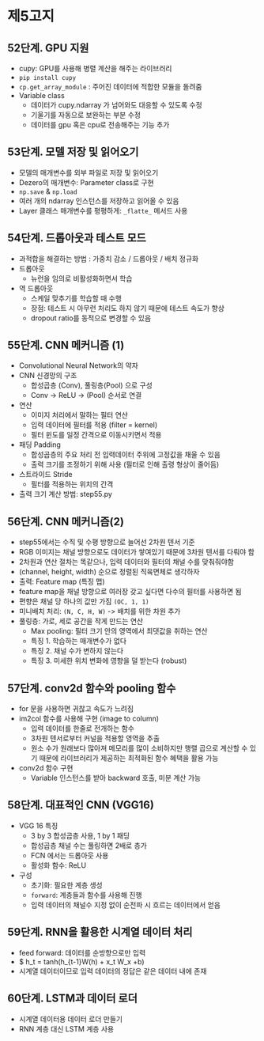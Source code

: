 # 제5고지

## 52단계. GPU 지원
- cupy: GPU를 사용해 병렬 계산을 해주는 라이브러리
- `pip install cupy` 
- `cp.get_array_module` : 주어진 데이터에 적합한 모듈을 돌려줌
- Variable class
    - 데이터가 cupy.ndarray 가 넘어와도 대응할 수 있도록 수정
    - 기울기를 자동으로 보완하는 부분 수정
    - 데이터를 gpu 혹은 cpu로 전송해주는 기능 추가

## 53단계. 모델 저장 및 읽어오기
- 모델의 매개변수를 외부 파일로 저장 및 읽어오기
- Dezero의 매개변수: Parameter class로 구현
- `np.save` & `np.load`
- 여러 개의 ndarray 인스턴스를 저장하고 읽어올 수 있음
- Layer 클래스 매개변수를 평평하게: `_flatte_` 메서드 사용

## 54단계. 드롭아웃과 테스트 모드
- 과적합을 해결하는 방법 : 가중치 감소 / 드롭아웃 / 배치 정규화
- 드롭아웃
    - 뉴런을 임의로 비활성화하면서 학습
- 역 드롭아웃
    - 스케일 맞추기를 학습할 때 수행
    - 장점: 테스트 시 아무런 처리도 하지 않기 때문에 테스트 속도가 향상
    - dropout ratio를 동적으로 변경할 수 있음

## 55단계. CNN 메커니즘 (1)
- Convolutional Neural Network의 약자
- CNN 신경망의 구조
    - 합성곱층 (Conv), 풀링층(Pool) 으로 구성
    - Conv -> ReLU -> (Pool) 순서로 연결
- 연산
    - 이미지 처리에서 말하는 필터 연산
    - 입력 데이터에 필터를 적용 (filter = kernel)
    - 필터 윈도를 일정 간격으로 이동시키면서 적용
- 패딩 Padding
    - 합성곱층의 주요 처리 전 입력데이터 주위에 고정값을 채울 수 있음
    - 출력 크기를 조정하기 위해 사용 (필터로 인해 출령 형상이 줄어듬)
- 스트라이드 Stride
    - 필터를 적용하는 위치의 간격
- 출력 크기 계산 방법: step55.py

## 56단계. CNN 메커니즘(2)
- step55에서는 수직 및 수평 방향으로 늘어선 2차원 텐서 기준
- RGB 이미지는 채널 방향으로도 데이터가 쌓여있기 때문에 3차원 텐서를 다뤄야 함
- 2차원과 연산 절차는 똑같으나, 입력 데이터와 필터의 채널 수를 맞춰줘야함
- (channel, height, width) 순으로 정렬된 직육면체로 생각하자
- 출력: Feature map (특징 맵)
- feature map을 채널 방향으로 여러장 갖고 싶다면 다수의 필터를 사용하면 됨
- 편향은 채널 당 하나의 값만 가짐 `(OC, 1, 1)`
- 미니배치 처리: `(N, C, H, W)` -> 배치를 위한 차원 추가
- 풀링층: 가로, 세로 공간을 작게 만드는 연산
    - Max pooling: 필터 크기 안의 영역에서 최댓값을 취하는 연산
    - 특징 1. 학습하는 매개변수가 없다
    - 특징 2. 채널 수가 변하지 않는다
    - 특징 3. 미세한 위치 변화에 영향을 덜 받는다 (robust)

## 57단계. conv2d 함수와 pooling 함수
- for 문을 사용하면 귀찮고 속도가 느려짐
- im2col 함수를 사용해 구현 (image to column)
    - 입력 데이터를 한줄로 전개하는 함수
    - 3차원 텐서로부터 커널을 적용할 영역을 추출
    - 원소 수가 원래보다 많아져 메모리를 많이 소비하지만 행렬 곱으로 계산할 수 있기 때문에 라이브러리가 제공하는 최적화된 함수 혜택을 활용 가능
- conv2d 함수 구현
    - Variable 인스턴스를 받아 backward 호출, 미분 계산 가능

## 58단계. 대표적인 CNN (VGG16)
- VGG 16 특징
    - 3 by 3 합성곱층 사용, 1 by 1 패딩
    - 합성곱층 채널 수는 풀링하면 2배로 층가
    - FCN 에서는 드롭아웃 사용
    - 활성화 함수: ReLU
- 구성
    - 초기화: 필요한 계층 생성 
    - `forward`: 계층들과 함수를 사용해 진행
    - 입력 데이터의 채널수 지정 없이 순전파 시 흐르는 데이터에서 얻음


## 59단계. RNN을 활용한 시계열 데이터 처리
- feed forward: 데이터를 순방향으로만 입력
- $ h_t = tanh(h_{t-1}W(h) + x_t W_x +b)
- 시계열 데이터이므로 입력 데이터의 정답은 같은 데이터 내에 존재 

## 60단계. LSTM과 데이터 로더
- 시계열 데이터용 데이터 로더 만들기
- RNN 계층 대신 LSTM 계층 사용
